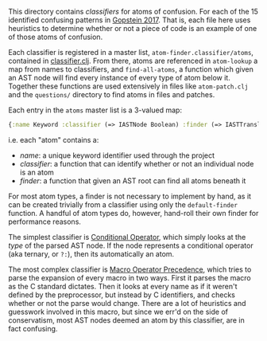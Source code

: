 This directory contains *classifiers* for atoms of confusion. For each of the 15
identified confusing patterns
in
[Gopstein 2017](https://atomsofconfusion.com/papers/understanding-misunderstandings-fse-2017.pdf).
That is, each file here uses heuristics to determine whether or not a piece of
code is an example of one of those atoms of confusion.

Each classifier is registered in a master list, `atom-finder.classifier/atoms`,
contained in [classifier.clj](../../atom_finder/classifier.clj). From there,
atoms are referenced in `atom-lookup` a map from names to classifiers, and
`find-all-atoms`, a function which given an AST node will find every instance of
every type of atom below it. Together these functions are used extensively in
files like `atom-patch.clj` and the `questions/` directory to find atoms in
files and patches.

Each entry in the `atoms` master list is a 3-valued map:

```clj
{:name Keyword :classifier (=> IASTNode Boolean) :finder (=> IASTTranslationUnit [IASTNode])}
```

i.e. each "atom" contains a:

* _name_: a unique keyword identifier used through the project
* _classifier_: a function that can identify whether or not an individual node
is an atom
* _finder_: a function that given an AST root can find all atoms beneath it

For most atom types, a finder is not necessary to implement by hand, as it can
be created trivially from a classifier using only the `default-finder` function.
A handful of atom types do, however, hand-roll their own finder for performance
reasons.

The simplest classifier is [Conditional Operator](../../atom_finder/classifier/conditional.clj),
which simply looks at the _type_ of the parsed AST node. If the node represents
a conditional operator (aka ternary, or `?:`), then its automatically an atom.

The most complex classifier
is [Macro Operator Precedence](../../atom_finder/classifier/macro-operator-precedence.clj), which
tries to parse the expansion of every macro in two ways. First it parses the
macro as the C standard dictates. Then it looks at every name as if it weren't
defined by the preprocessor, but instead by C identifiers, and checks whether or
not the parse would change. There are a lot of heuristics and guesswork involved
in this macro, but since we err'd on the side of conservatism, most AST nodes
deemed an atom by this classifier, are in fact confusing.
